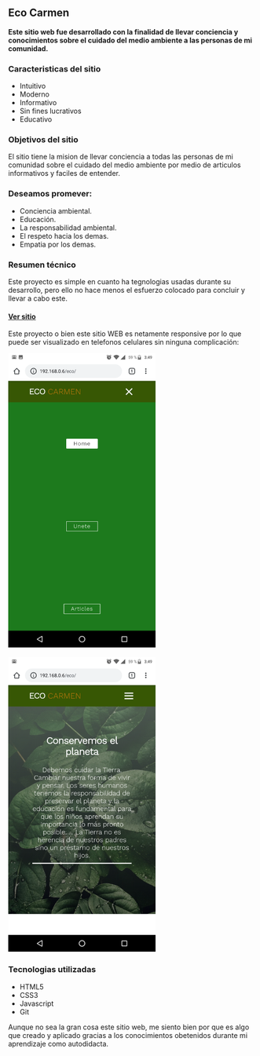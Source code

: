 
## Eco Carmen

<p><strong>
 Este sitio web fue desarrollado con la finalidad de llevar conciencia  y conocimientos sobre el cuidado del medio ambiente a las personas de mi comunidad.
</strong></p>

### Caracteristicas del sitio

<ul>
  <li>Intuitivo</li>
  <li>Moderno</li>
  <li>Informativo</li>
  <li>Sin fines lucrativos</li>
  <li>Educativo</li>
</ul>


### Objetivos del sitio

   <p>El sitio tiene la mision de llevar conciencia a todas las personas de mi comunidad sobre el cuidado del medio ambiente por medio de articulos informativos y faciles de entender.</p>
  
  <h3>Deseamos promever:</h3>
   
<ul>
  <li>Conciencia ambiental.</li>
  <li>Educación.</li>
  <li>La responsabilidad ambiental.</li>
  <li>El respeto hacia los demas.</li>
  <li>Empatia por los demas.</li>
</ul>



### Resumen técnico

   <p>Este proyecto es simple en cuanto ha tegnologias usadas durante su desarrollo, pero ello no hace menos el esfuerzo colocado para concluir y llevar a cabo este.
   </p>
   
   #### <a href="https://gabriel-22-01-2000.github.io/Proyecto-Eco-Carmen/" target="_blank"> Ver sitio</a>

  
   <p>Este proyecto o bien este sitio WEB es netamente responsive por lo que puede ser visualizado en telefonos celulares sin ninguna complicación:<p>

   <img src="./img/d.png" alt="responsive" width="300px" height="auto">
   <br /><br />
   <img src="./img/eco.png" width="300px">
   
  
  <h3>Tecnologias utilizadas</h3>
   
<ul>
  <li>HTML5</li>
  <li>CSS3</li>
  <li>Javascript</li>
  <li>Git</li>
</ul>

<p>Aunque no sea la gran cosa este sitio web, me siento bien por que es algo que creado y aplicado gracias a los conocimientos obetenidos durante mi aprendizaje como autodidacta.<p>


